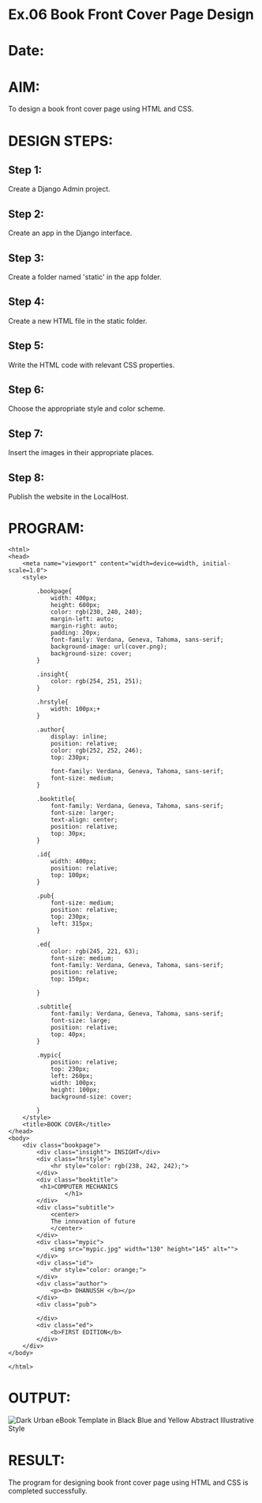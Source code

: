 # Ex.06 Book Front Cover Page Design
# Date:
# AIM:
To design a book front cover page using HTML and CSS.

# DESIGN STEPS:
## Step 1:
Create a Django Admin project.

## Step 2:
Create an app in the Django interface.

## Step 3:
Create a folder named 'static' in the app folder.

## Step 4:
Create a new HTML file in the static folder.

## Step 5:
Write the HTML code with relevant CSS properties.

## Step 6:
Choose the appropriate style and color scheme.

## Step 7:
Insert the images in their appropriate places.

## Step 8:
Publish the website in the LocalHost.

# PROGRAM:
```
<html>
<head>
    <meta name="viewport" content="width=device=width, initial-scale=1.0">
    <style>

        .bookpage{
            width: 400px;
            height: 600px;
            color: rgb(230, 240, 240);
            margin-left: auto;
            margin-right: auto;
            padding: 20px;
            font-family: Verdana, Geneva, Tahoma, sans-serif;
            background-image: url(cover.png);
            background-size: cover;
        }

        .insight{
            color: rgb(254, 251, 251);
        }

        .hrstyle{
            width: 100px;+
        }

        .author{
            display: inline;
            position: relative;
            color: rgb(252, 252, 246);
            top: 230px;

            font-family: Verdana, Geneva, Tahoma, sans-serif;
            font-size: medium;
        }

        .booktitle{
            font-family: Verdana, Geneva, Tahoma, sans-serif;
            font-size: larger;
            text-align: center;
            position: relative;
            top: 30px;
        }

        .id{
            width: 400px;
            position: relative;
            top: 100px;
        }

        .pub{
            font-size: medium;
            position: relative;
            top: 230px;
            left: 315px;
        }

        .ed{
            color: rgb(245, 221, 63);
            font-size: medium;
            font-family: Verdana, Geneva, Tahoma, sans-serif;
            position: relative;
            top: 150px;

        }

        .subtitle{
            font-family: Verdana, Geneva, Tahoma, sans-serif;
            font-size: large;
            position: relative;
            top: 40px;
        }

        .mypic{
            position: relative;
            top: 230px;
            left: 260px;
            width: 100px;
            height: 100px;
            background-size: cover;

        }
    </style>
    <title>BOOK COVER</title>
</head>
<body>
    <div class="bookpage">
        <div class="insight"> INSIGHT</div>
        <div class="hrstyle">
            <hr style="color: rgb(238, 242, 242);">
        </div>
        <div class="booktitle">
         <h1>COMPUTER MECHANICS
                </h1>
        </div>
        <div class="subtitle">
            <center>
            The innovation of future
            </center>
        </div>
        <div class="mypic">
            <img src="mypic.jpg" width="130" height="145" alt="">
        </div>
        <div class="id">
            <hr style="color: orange;">
        </div>
        <div class="author">
            <p><b> DHANUSSH </b></p>
        </div>
        <div class="pub">
            
        </div>
        <div class="ed">
            <b>FIRST EDITION</b>
        </div>
    </div>
</body>

</html>
```
# OUTPUT:
![Dark Urban eBook Template in Black Blue and Yellow Abstract Illustrative Style](https://github.com/user-attachments/assets/3c788197-0880-441a-b1b2-84667c0a5f1b)

# RESULT:
The program for designing book front cover page using HTML and CSS is completed successfully.
